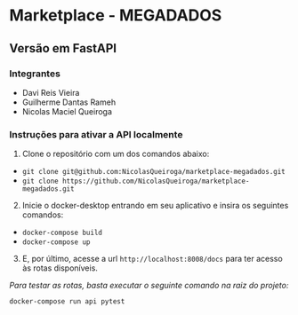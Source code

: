 # Marketplace - MEGADADOS
## Versão em FastAPI

### Integrantes
- Davi Reis Vieira
- Guilherme Dantas Rameh
- Nicolas Maciel Queiroga



### Instruções para ativar a API localmente

1. Clone o repositório com um dos comandos abaixo:
  - ```git clone git@github.com:NicolasQueiroga/marketplace-megadados.git```
  - ```git clone https://github.com/NicolasQueiroga/marketplace-megadados.git```
 
2. Inicie o docker-desktop entrando em seu aplicativo e insira os seguintes comandos:
  - ```docker-compose build```
  - ```docker-compose up```
  
3. E, por último, acesse a url ```http://localhost:8008/docs``` para ter acesso às rotas disponíveis.


*Para testar as rotas, basta executar o seguinte comando na raiz do projeto:*
```bash
docker-compose run api pytest
```
